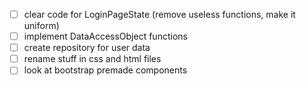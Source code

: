 - [ ] clear code for LoginPageState (remove useless functions, make it uniform)
- [ ] implement DataAccessObject functions
- [ ] create repository for user data
- [ ] rename stuff in css and html files
- [ ] look at bootstrap premade components

<!-- path: http://localhost:8080/login -->